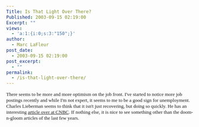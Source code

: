 ```yaml
---
Title: Is That Light Over There?
Published: 2003-09-15 02:19:00
Excerpt: ""
views:
  - 'a:1:{i:0;s:3:"150";}'
author:
  - Marc LaFleur
post_date:
  - 2003-09-15 02:19:00
post_excerpt:
  - ""
permalink:
  - /is-that-light-over-there/
---
```

<font face=Verdana size=2>There seems to be more and more optimism on the job front. I've started to notice more job postings recently and while I'm not expert, it seems to me to be a good sign for unemployment. Charles Lieberman seems to think that it isn't just recovering, but doing so quickly. He has an interesting </font><a href="http://moneycentral.msn.com/content/invest/extra/P60611.asp"><font face=Verdana size=2>article over at CNBC</font></a><font face=Verdana size=2>. If nothing else, it is nice to see something other than the doom-n-gloom articles of the last few years.</font>